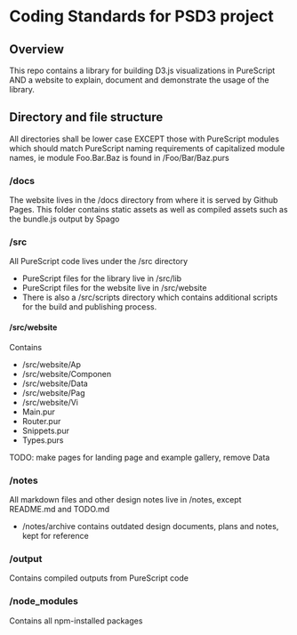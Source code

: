 # Coding Standards for PSD3 project
## Overview
This repo contains a library for building D3.js visualizations in PureScript AND a website to explain, document and demonstrate the usage of the library.

## Directory and file structure
All directories shall be lower case EXCEPT those with PureScript modules which should match PureScript naming requirements of capitalized module names, ie module Foo.Bar.Baz is found in <src>/Foo/Bar/Baz.purs 

### /docs
The website lives in the /docs directory from where it is served by Github Pages. This folder contains static assets as well as compiled assets such as the bundle.js output by Spago

### /src
All PureScript code lives under the /src directory
- PureScript files for the library live in /src/lib
- PureScript files for the website live in /src/website
- There is also a /src/scripts directory which contains additional scripts for the build and publishing process.

#### /src/website
Contains
- /src/website/Ap
- /src/website/Componen
- /src/website/Data
- /src/website/Pag
- /src/website/Vi
- Main.pur
- Router.pur
- Snippets.pur
- Types.purs

TODO: make pages for landing page and example gallery, remove Data

### /notes
All markdown files and other design notes live in /notes, except README.md and TODO.md
- /notes/archive contains outdated design documents, plans and notes, kept for reference

### /output
Contains compiled outputs from PureScript code

### /node_modules
Contains all npm-installed packages
